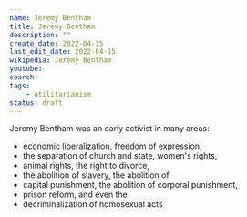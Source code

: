 ```yaml
---
name: Jeremy Bentham
title: Jeremy Bentham
description: ""
create_date: 2022-04-15
last_edit_date: 2022-04-15
wikipedia: Jeremy Bentham
youtube: 
search: 
tags:
    - utilitarianism
status: draft
---
```


Jeremy Bentham was an early activist in many areas:

- economic liberalization, freedom of expression,
- the separation of church and state, women's rights,
- animal rights, the right to divorce,
- the abolition of slavery, the abolition of
- capital punishment, the abolition of corporal punishment,
- prison reform, and even the
- decriminalization of homosexual acts

